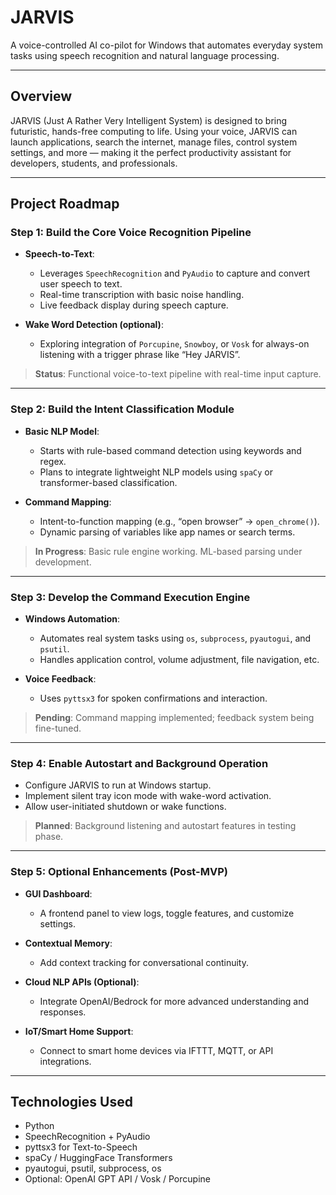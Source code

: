 # JARVIS  
A voice-controlled AI co-pilot for Windows that automates everyday system tasks using speech recognition and natural language processing.

---

## Overview

JARVIS (Just A Rather Very Intelligent System) is designed to bring futuristic, hands-free computing to life. Using your voice, JARVIS can launch applications, search the internet, manage files, control system settings, and more — making it the perfect productivity assistant for developers, students, and professionals.

---

## Project Roadmap

###  Step 1: Build the Core Voice Recognition Pipeline  
- **Speech-to-Text**:  
  - Leverages `SpeechRecognition` and `PyAudio` to capture and convert user speech to text.  
  - Real-time transcription with basic noise handling.  
  - Live feedback display during speech capture.

- **Wake Word Detection (optional)**:  
  - Exploring integration of `Porcupine`, `Snowboy`, or `Vosk` for always-on listening with a trigger phrase like “Hey JARVIS”.

>  **Status**: Functional voice-to-text pipeline with real-time input capture.

---

### Step 2: Build the Intent Classification Module  
- **Basic NLP Model**:  
  - Starts with rule-based command detection using keywords and regex.  
  - Plans to integrate lightweight NLP models using `spaCy` or transformer-based classification.

- **Command Mapping**:  
  - Intent-to-function mapping (e.g., “open browser” → `open_chrome()`).  
  - Dynamic parsing of variables like app names or search terms.

>  **In Progress**: Basic rule engine working. ML-based parsing under development.

---

### Step 3: Develop the Command Execution Engine  
- **Windows Automation**:  
  - Automates real system tasks using `os`, `subprocess`, `pyautogui`, and `psutil`.  
  - Handles application control, volume adjustment, file navigation, etc.

- **Voice Feedback**:  
  - Uses `pyttsx3` for spoken confirmations and interaction.

>  **Pending**: Command mapping implemented; feedback system being fine-tuned.

---

### Step 4: Enable Autostart and Background Operation  
- Configure JARVIS to run at Windows startup.  
- Implement silent tray icon mode with wake-word activation.  
- Allow user-initiated shutdown or wake functions.

>  **Planned**: Background listening and autostart features in testing phase.

---

### Step 5: Optional Enhancements (Post-MVP)  
- **GUI Dashboard**:  
  - A frontend panel to view logs, toggle features, and customize settings.  

- **Contextual Memory**:  
  - Add context tracking for conversational continuity.

- **Cloud NLP APIs (Optional)**:  
  - Integrate OpenAI/Bedrock for more advanced understanding and responses.  

- **IoT/Smart Home Support**:  
  - Connect to smart home devices via IFTTT, MQTT, or API integrations.

---

## Technologies Used

- Python  
- SpeechRecognition + PyAudio  
- pyttsx3 for Text-to-Speech  
- spaCy / HuggingFace Transformers  
- pyautogui, psutil, subprocess, os  
- Optional: OpenAI GPT API / Vosk / Porcupine



